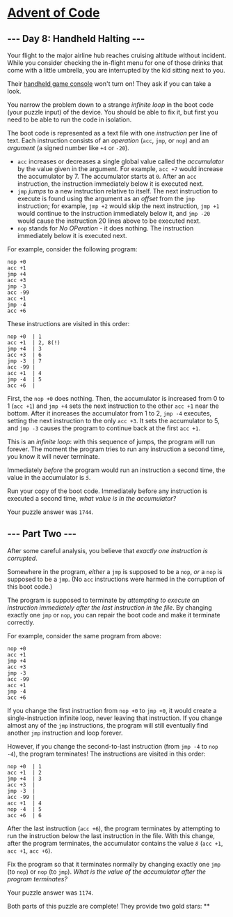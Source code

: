 # [Advent of Code](https://adventofcode.com/)

## --- Day 8: Handheld Halting ---

Your flight to the major airline hub reaches cruising altitude without
incident. While you consider checking the in-flight menu for one of
those drinks that come with a little umbrella, you are interrupted by
the kid sitting next to you.

Their [handheld game
console](https://en.wikipedia.org/wiki/Handheld_game_console) won't turn
on! They ask if you can take a look.

You narrow the problem down to a strange *infinite loop* in the <span
title="A trendy new line of encrypted footwear?">boot code</span> (your
puzzle input) of the device. You should be able to fix it, but first you
need to be able to run the code in isolation.

The boot code is represented as a text file with one *instruction* per
line of text. Each instruction consists of an *operation* (`acc`, `jmp`,
or `nop`) and an *argument* (a signed number like `+4` or `-20`).

-   `acc` increases or decreases a single global value called the
    *accumulator* by the value given in the argument. For example,
    `acc +7` would increase the accumulator by 7. The accumulator starts
    at `0`. After an `acc` instruction, the instruction immediately
    below it is executed next.
-   `jmp` *jumps* to a new instruction relative to itself. The next
    instruction to execute is found using the argument as an *offset*
    from the `jmp` instruction; for example, `jmp +2` would skip the
    next instruction, `jmp +1` would continue to the instruction
    immediately below it, and `jmp -20` would cause the instruction 20
    lines above to be executed next.
-   `nop` stands for *No OPeration* - it does nothing. The instruction
    immediately below it is executed next.

For example, consider the following program:

    nop +0
    acc +1
    jmp +4
    acc +3
    jmp -3
    acc -99
    acc +1
    jmp -4
    acc +6

These instructions are visited in this order:

    nop +0  | 1
    acc +1  | 2, 8(!)
    jmp +4  | 3
    acc +3  | 6
    jmp -3  | 7
    acc -99 |
    acc +1  | 4
    jmp -4  | 5
    acc +6  |

First, the `nop +0` does nothing. Then, the accumulator is increased
from 0 to 1 (`acc +1`) and `jmp +4` sets the next instruction to the
other `acc +1` near the bottom. After it increases the accumulator from
1 to 2, `jmp -4` executes, setting the next instruction to the only
`acc +3`. It sets the accumulator to 5, and `jmp -3` causes the program
to continue back at the first `acc +1`.

This is an *infinite loop*: with this sequence of jumps, the program
will run forever. The moment the program tries to run any instruction a
second time, you know it will never terminate.

Immediately *before* the program would run an instruction a second time,
the value in the accumulator is *`5`*.

Run your copy of the boot code. Immediately before any instruction is
executed a second time, *what value is in the accumulator?*

Your puzzle answer was `1744`.

## --- Part Two ---

After some careful analysis, you believe that *exactly one instruction
is corrupted*.

Somewhere in the program, *either* a `jmp` is supposed to be a `nop`,
*or* a `nop` is supposed to be a `jmp`. (No `acc` instructions were
harmed in the corruption of this boot code.)

The program is supposed to terminate by *attempting to execute an
instruction immediately after the last instruction in the file*. By
changing exactly one `jmp` or `nop`, you can repair the boot code and
make it terminate correctly.

For example, consider the same program from above:

    nop +0
    acc +1
    jmp +4
    acc +3
    jmp -3
    acc -99
    acc +1
    jmp -4
    acc +6

If you change the first instruction from `nop +0` to `jmp +0`, it would
create a single-instruction infinite loop, never leaving that
instruction. If you change almost any of the `jmp` instructions, the
program will still eventually find another `jmp` instruction and loop
forever.

However, if you change the second-to-last instruction (from `jmp -4` to
`nop -4`), the program terminates! The instructions are visited in this
order:

    nop +0  | 1
    acc +1  | 2
    jmp +4  | 3
    acc +3  |
    jmp -3  |
    acc -99 |
    acc +1  | 4
    nop -4  | 5
    acc +6  | 6

After the last instruction (`acc +6`), the program terminates by
attempting to run the instruction below the last instruction in the
file. With this change, after the program terminates, the accumulator
contains the value *`8`* (`acc +1`, `acc +1`, `acc +6`).

Fix the program so that it terminates normally by changing exactly one
`jmp` (to `nop`) or `nop` (to `jmp`). *What is the value of the
accumulator after the program terminates?*

Your puzzle answer was `1174`.

Both parts of this puzzle are complete! They provide two gold stars:
\*\*
